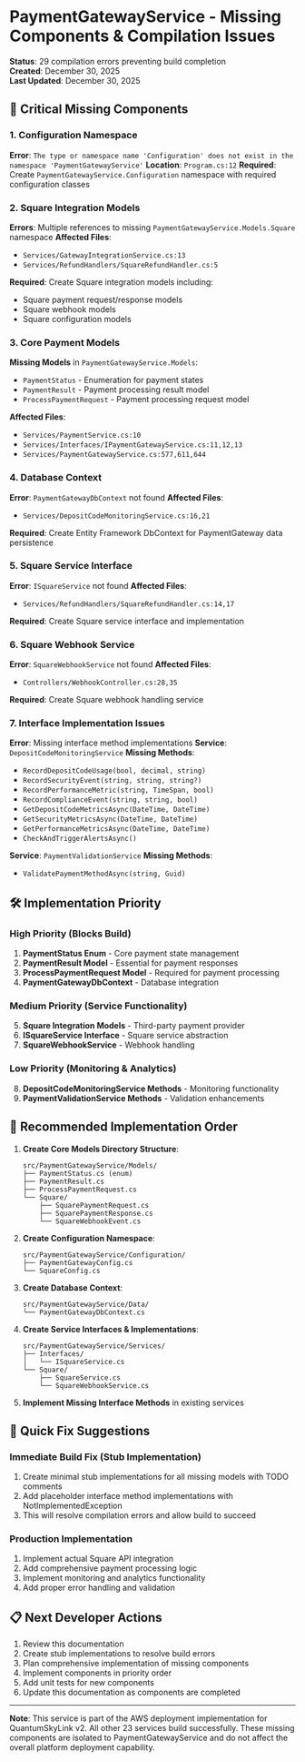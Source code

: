 # PaymentGatewayService - Missing Components & Compilation Issues

**Status**: 29 compilation errors preventing build completion  
**Created**: December 30, 2025  
**Last Updated**: December 30, 2025  

## 🚨 Critical Missing Components

### 1. Configuration Namespace
**Error**: `The type or namespace name 'Configuration' does not exist in the namespace 'PaymentGatewayService'`
**Location**: `Program.cs:12`
**Required**: Create `PaymentGatewayService.Configuration` namespace with required configuration classes

### 2. Square Integration Models
**Errors**: Multiple references to missing `PaymentGatewayService.Models.Square` namespace
**Affected Files**:
- `Services/GatewayIntegrationService.cs:13`
- `Services/RefundHandlers/SquareRefundHandler.cs:5`

**Required**: Create Square integration models including:
- Square payment request/response models
- Square webhook models
- Square configuration models

### 3. Core Payment Models
**Missing Models** in `PaymentGatewayService.Models`:
- `PaymentStatus` - Enumeration for payment states
- `PaymentResult` - Payment processing result model
- `ProcessPaymentRequest` - Payment processing request model

**Affected Files**:
- `Services/PaymentService.cs:10`
- `Services/Interfaces/IPaymentGatewayService.cs:11,12,13`
- `Services/PaymentGatewayService.cs:577,611,644`

### 4. Database Context
**Error**: `PaymentGatewayDbContext` not found
**Affected Files**:
- `Services/DepositCodeMonitoringService.cs:16,21`

**Required**: Create Entity Framework DbContext for PaymentGateway data persistence

### 5. Square Service Interface
**Error**: `ISquareService` not found
**Affected Files**:
- `Services/RefundHandlers/SquareRefundHandler.cs:14,17`

**Required**: Create Square service interface and implementation

### 6. Square Webhook Service
**Error**: `SquareWebhookService` not found
**Affected Files**:
- `Controllers/WebhookController.cs:28,35`

**Required**: Create Square webhook handling service

### 7. Interface Implementation Issues
**Error**: Missing interface method implementations
**Service**: `DepositCodeMonitoringService`
**Missing Methods**:
- `RecordDepositCodeUsage(bool, decimal, string)`
- `RecordSecurityEvent(string, string, string?)`
- `RecordPerformanceMetric(string, TimeSpan, bool)`
- `RecordComplianceEvent(string, string, bool)`
- `GetDepositCodeMetricsAsync(DateTime, DateTime)`
- `GetSecurityMetricsAsync(DateTime, DateTime)`
- `GetPerformanceMetricsAsync(DateTime, DateTime)`
- `CheckAndTriggerAlertsAsync()`

**Service**: `PaymentValidationService`
**Missing Methods**:
- `ValidatePaymentMethodAsync(string, Guid)`

## 🛠️ Implementation Priority

### High Priority (Blocks Build)
1. **PaymentStatus Enum** - Core payment state management
2. **PaymentResult Model** - Essential for payment responses
3. **ProcessPaymentRequest Model** - Required for payment processing
4. **PaymentGatewayDbContext** - Database integration

### Medium Priority (Service Functionality)
5. **Square Integration Models** - Third-party payment provider
6. **ISquareService Interface** - Square service abstraction
7. **SquareWebhookService** - Webhook handling

### Low Priority (Monitoring & Analytics)
8. **DepositCodeMonitoringService Methods** - Monitoring functionality
9. **PaymentValidationService Methods** - Validation enhancements

## 📝 Recommended Implementation Order

1. **Create Core Models Directory Structure**:
   ```
   src/PaymentGatewayService/Models/
   ├── PaymentStatus.cs (enum)
   ├── PaymentResult.cs  
   ├── ProcessPaymentRequest.cs
   └── Square/
       ├── SquarePaymentRequest.cs
       ├── SquarePaymentResponse.cs
       └── SquareWebhookEvent.cs
   ```

2. **Create Configuration Namespace**:
   ```
   src/PaymentGatewayService/Configuration/
   ├── PaymentGatewayConfig.cs
   └── SquareConfig.cs
   ```

3. **Create Database Context**:
   ```
   src/PaymentGatewayService/Data/
   └── PaymentGatewayDbContext.cs
   ```

4. **Create Service Interfaces & Implementations**:
   ```
   src/PaymentGatewayService/Services/
   ├── Interfaces/
   │   └── ISquareService.cs
   └── Square/
       ├── SquareService.cs
       └── SquareWebhookService.cs
   ```

5. **Implement Missing Interface Methods** in existing services

## 🔧 Quick Fix Suggestions

### Immediate Build Fix (Stub Implementation)
1. Create minimal stub implementations for all missing models with TODO comments
2. Add placeholder interface method implementations with NotImplementedException
3. This will resolve compilation errors and allow build to succeed

### Production Implementation
1. Implement actual Square API integration
2. Add comprehensive payment processing logic
3. Implement monitoring and analytics functionality
4. Add proper error handling and validation

## 📋 Next Developer Actions

1. Review this documentation
2. Create stub implementations to resolve build errors
3. Plan comprehensive implementation of missing components
4. Implement components in priority order
5. Add unit tests for new components
6. Update this documentation as components are completed

---
**Note**: This service is part of the AWS deployment implementation for QuantumSkyLink v2. All other 23 services build successfully. These missing components are isolated to PaymentGatewayService and do not affect the overall platform deployment capability.
